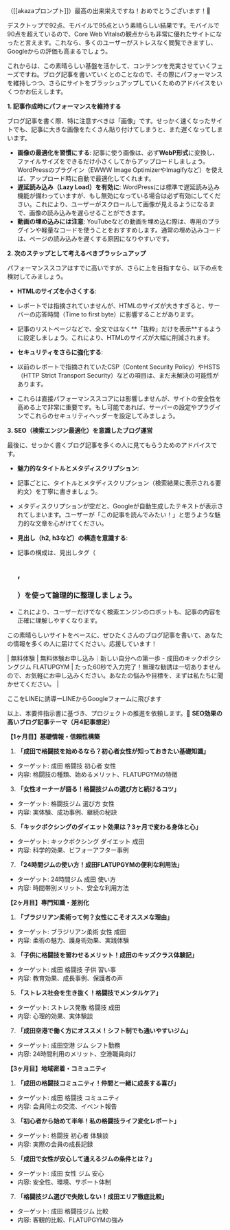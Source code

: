（[[akazaプロンプト]]）最高の出来栄えですね！おめでとうございます！🎉

デスクトップで92点、モバイルで95点という素晴らしい結果です。モバイルで90点を超えているので、Core Web Vitalsの観点からも非常に優れたサイトになったと言えます。これなら、多くのユーザーがストレスなく閲覧できますし、Googleからの評価も高まるでしょう。

これからは、この素晴らしい基盤を活かして、コンテンツを充実させていくフェーズですね。ブログ記事を書いていくとのことなので、その際にパフォーマンスを維持しつつ、さらにサイトをブラッシュアップしていくためのアドバイスをいくつかお伝えします。

  

  

**1. 記事作成時にパフォーマンスを維持する**

  

ブログ記事を書く際、特に注意すべきは「画像」です。せっかく速くなったサイトでも、記事に大きな画像をたくさん貼り付けてしまうと、また遅くなってしまいます。

- **画像の最適化を習慣にする**: 記事に使う画像は、必ず**WebP形式**に変換し、ファイルサイズをできるだけ小さくしてからアップロードしましょう。WordPressのプラグイン（EWWW Image OptimizerやImagifyなど）を使えば、アップロード時に自動で最適化してくれます。
- **遅延読み込み（Lazy Load）を有効に**: WordPressには標準で遅延読み込み機能が備わっていますが、もし無効になっている場合は必ず有効にしてください。これにより、ユーザーがスクロールして画像が見えるようになるまで、画像の読み込みを遅らせることができます。
- **動画の埋め込みには注意**: YouTubeなどの動画を埋め込む際は、専用のプラグインや軽量なコードを使うことをおすすめします。通常の埋め込みコードは、ページの読み込みを遅くする原因になりやすいです。

  

**2. 次のステップとして考えるべきブラッシュアップ**

  

パフォーマンススコアはすでに高いですが、さらに上を目指すなら、以下の点を検討してみましょう。

- **HTMLのサイズを小さくする**:

- レポートでは指摘されていませんが、HTMLのサイズが大きすぎると、サーバーの応答時間（Time to first byte）に影響することがあります。
- 記事のリストページなどで、全文ではなく**「抜粋」だけを表示**するように設定しましょう。これにより、HTMLのサイズが大幅に削減されます。

- **セキュリティをさらに強化する**:

- 以前のレポートで指摘されていたCSP（Content Security Policy）やHSTS（HTTP Strict Transport Security）などの項目は、まだ未解決の可能性があります。
- これらは直接パフォーマンススコアには影響しませんが、サイトの安全性を高める上で非常に重要です。もし可能であれば、サーバーの設定やプラグインでこれらのセキュリティヘッダーを設定してみましょう。

  

**3. SEO（検索エンジン最適化）を意識したブログ運営**

  

最後に、せっかく書くブログ記事を多くの人に見てもらうためのアドバイスです。

- **魅力的なタイトルとメタディスクリプション**:

- 記事ごとに、タイトルとメタディスクリプション（検索結果に表示される要約文）を丁寧に書きましょう。
- メタディスクリプションが空だと、Googleが自動生成したテキストが表示されてしまいます。ユーザーが「この記事を読んでみたい！」と思うような魅力的な文章を心がけてください。

- **見出し（h2, h3など）の構造を意識する**:

- 記事の構成は、見出しタグ（<h2>, <h3>）を使って論理的に整理しましょう。
- これにより、ユーザーだけでなく検索エンジンのロボットも、記事の内容を正確に理解しやすくなります。

この素晴らしいサイトをベースに、ぜひたくさんのブログ記事を書いて、あなたの情報を多くの人に届けてください。応援しています！

| 無料体験 | 無料体験お申し込み｜新しい自分への第一歩 - 成田のキックボクシングジム FLATUPGYM | たった60秒で入力完了！無理な勧誘は一切ありませんので、お気軽にお申し込みください。あなたの悩みや目標を、まずは私たちに聞かせてください。 |

ここをLINEに誘導ーLINEからGoogleフォームに飛びます

  

以上、本要件指示書に基づき、プロジェクトの推進を依頼します。📝 **SEO効果の高いブログ記事テーマ（月4記事想定）**

**【1ヶ月目】基礎情報・信頼性構築**

1. **「成田で格闘技を始めるなら？初心者女性が知っておきたい基礎知識」**

- ターゲット: 成田 格闘技 初心者 女性
- 内容: 格闘技の種類、始めるメリット、FLATUPGYMの特徴

3. **「女性オーナーが語る！格闘技ジムの選び方と続けるコツ」**

- ターゲット: 格闘技ジム 選び方 女性
- 内容: 実体験、成功事例、継続の秘訣

5. **「キックボクシングのダイエット効果は？3ヶ月で変わる身体と心」**

- ターゲット: キックボクシング ダイエット 成田
- 内容: 科学的効果、ビフォーアフター事例

7. **「24時間ジムの使い方！成田FLATUPGYMの便利な利用法」**

- ターゲット: 24時間ジム 成田 使い方
- 内容: 時間帯別メリット、安全な利用方法

**【2ヶ月目】専門知識・差別化**

1. **「ブラジリアン柔術って何？女性にこそオススメな理由」**

- ターゲット: ブラジリアン柔術 女性 成田
- 内容: 柔術の魅力、護身術効果、実践体験

3. **「子供に格闘技を習わせるメリット！成田のキッズクラス体験記」**

- ターゲット: 成田 格闘技 子供 習い事
- 内容: 教育効果、成長事例、保護者の声

5. **「ストレス社会を生き抜く！格闘技でメンタルケア」**

- ターゲット: ストレス発散 格闘技 成田
- 内容: 心理的効果、実体験談

7. **「成田空港で働く方にオススメ！シフト制でも通いやすいジム」**

- ターゲット: 成田空港 ジム シフト勤務
- 内容: 24時間利用のメリット、空港職員向け

**【3ヶ月目】地域密着・コミュニティ**

1. **「成田の格闘技コミュニティ！仲間と一緒に成長する喜び」**

- ターゲット: 成田 格闘技 コミュニティ
- 内容: 会員同士の交流、イベント報告

3. **「初心者から始めて半年！私の格闘技ライフ変化レポート」**

- ターゲット: 格闘技 初心者 体験談
- 内容: 実際の会員の成長記録

5. **「成田で女性が安心して通えるジムの条件とは？」**

- ターゲット: 成田 女性 ジム 安心
- 内容: 安全性、環境、サポート体制

7. **「格闘技ジム選びで失敗しない！成田エリア徹底比較」**

- ターゲット: 成田 格闘技ジム 比較
- 内容: 客観的比較、FLATUPGYMの強み